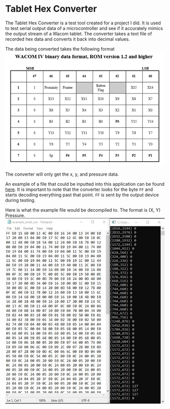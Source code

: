 # Tablet Hex Converter
The Tablet Hex Converter is a test tool created for a project I did. It is used to test serial output data of a microcontroller and see if it accurately mimics the output stream of a Wacom tablet. The converter takes a text file of recorded hex data and converts it back into decimal values.

The data being converted takes the following format
![](/TabletHexConverter/Documents/binary_format.PNG)

The converter will only get the x, y, and pressure data.

An example of a file that could be inputted into this application can be found [here](/TabletHexConverter/Documents/example_serial_out.txt). It is important to note that the converter looks for the byte `FF` and starts decoding everything past that point. `FF` is sent by the output device during testing.

Here is what the example file would be decompiled to. The format is (X, Y) Pressure.
![](/TabletHexConverter/Documents/decompiler_output.jpg)
